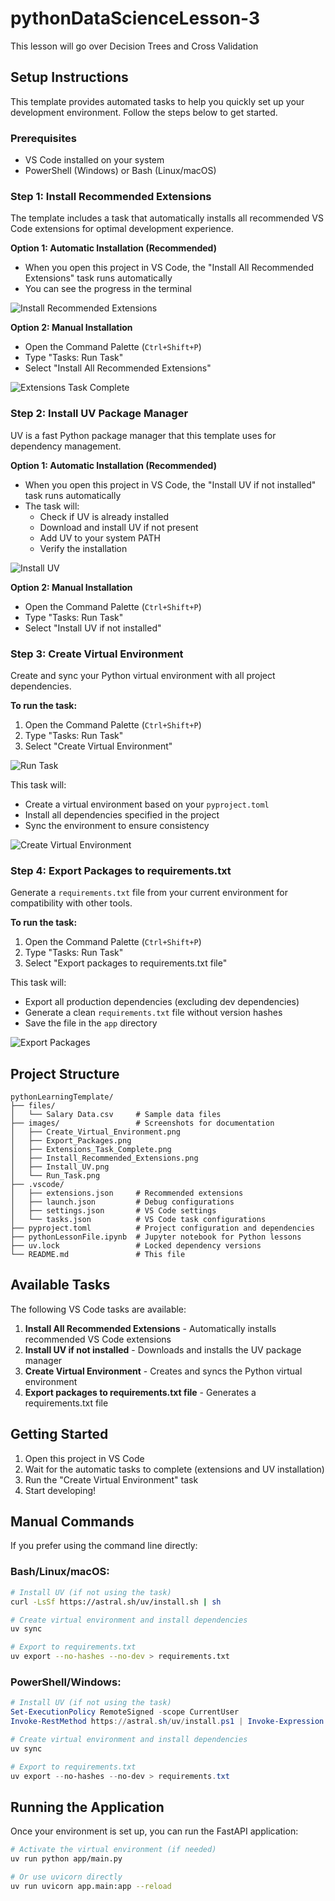 # pythonDataScienceLesson-3

This lesson will go over Decision Trees and Cross Validation

## Setup Instructions

This template provides automated tasks to help you quickly set up your development environment. Follow the steps below to get started.

### Prerequisites

- VS Code installed on your system
- PowerShell (Windows) or Bash (Linux/macOS)

### Step 1: Install Recommended Extensions

The template includes a task that automatically installs all recommended VS Code extensions for optimal development experience.

**Option 1: Automatic Installation (Recommended)**

- When you open this project in VS Code, the "Install All Recommended Extensions" task runs automatically
- You can see the progress in the terminal

![Install Recommended Extensions](images/Install_Recommended_Extensions.png)

**Option 2: Manual Installation**

- Open the Command Palette (`Ctrl+Shift+P`)
- Type "Tasks: Run Task"
- Select "Install All Recommended Extensions"

![Extensions Task Complete](images/Extensions_Task_Complete.png)

### Step 2: Install UV Package Manager

UV is a fast Python package manager that this template uses for dependency management.

**Option 1: Automatic Installation (Recommended)**

- When you open this project in VS Code, the "Install UV if not installed" task runs automatically
- The task will:
  - Check if UV is already installed
  - Download and install UV if not present
  - Add UV to your system PATH
  - Verify the installation

![Install UV](images/Install_UV.png)

**Option 2: Manual Installation**

- Open the Command Palette (`Ctrl+Shift+P`)
- Type "Tasks: Run Task"
- Select "Install UV if not installed"

### Step 3: Create Virtual Environment

Create and sync your Python virtual environment with all project dependencies.

**To run the task:**

1. Open the Command Palette (`Ctrl+Shift+P`)
2. Type "Tasks: Run Task"
3. Select "Create Virtual Environment"

![Run Task](images/Run_Task.png)

This task will:

- Create a virtual environment based on your `pyproject.toml`
- Install all dependencies specified in the project
- Sync the environment to ensure consistency

![Create Virtual Environment](images/Create_Virtual_Environment.png)

### Step 4: Export Packages to requirements.txt

Generate a `requirements.txt` file from your current environment for compatibility with other tools.

**To run the task:**

1. Open the Command Palette (`Ctrl+Shift+P`)
2. Type "Tasks: Run Task"
3. Select "Export packages to requirements.txt file"

This task will:

- Export all production dependencies (excluding dev dependencies)
- Generate a clean `requirements.txt` file without version hashes
- Save the file in the `app` directory

![Export Packages](images/Export_Packages.png)

## Project Structure

```
pythonLearningTemplate/
├── files/
│   └── Salary Data.csv     # Sample data files
├── images/                 # Screenshots for documentation
│   ├── Create_Virtual_Environment.png
│   ├── Export_Packages.png
│   ├── Extensions_Task_Complete.png
│   ├── Install_Recommended_Extensions.png
│   ├── Install_UV.png
│   └── Run_Task.png
├── .vscode/
│   ├── extensions.json     # Recommended extensions
│   ├── launch.json         # Debug configurations
│   ├── settings.json       # VS Code settings
│   └── tasks.json          # VS Code task configurations
├── pyproject.toml          # Project configuration and dependencies
├── pythonLessonFile.ipynb  # Jupyter notebook for Python lessons
├── uv.lock                 # Locked dependency versions
└── README.md               # This file
```

## Available Tasks

The following VS Code tasks are available:

1. **Install All Recommended Extensions** - Automatically installs recommended VS Code extensions
2. **Install UV if not installed** - Downloads and installs the UV package manager
3. **Create Virtual Environment** - Creates and syncs the Python virtual environment
4. **Export packages to requirements.txt file** - Generates a requirements.txt file

## Getting Started

1. Open this project in VS Code
2. Wait for the automatic tasks to complete (extensions and UV installation)
3. Run the "Create Virtual Environment" task
4. Start developing!

## Manual Commands

If you prefer using the command line directly:

### Bash/Linux/macOS:

```bash
# Install UV (if not using the task)
curl -LsSf https://astral.sh/uv/install.sh | sh

# Create virtual environment and install dependencies
uv sync

# Export to requirements.txt
uv export --no-hashes --no-dev > requirements.txt
```

### PowerShell/Windows:

```powershell
# Install UV (if not using the task)
Set-ExecutionPolicy RemoteSigned -scope CurrentUser
Invoke-RestMethod https://astral.sh/uv/install.ps1 | Invoke-Expression

# Create virtual environment and install dependencies
uv sync

# Export to requirements.txt
uv export --no-hashes --no-dev > requirements.txt
```

## Running the Application

Once your environment is set up, you can run the FastAPI application:

```bash
# Activate the virtual environment (if needed)
uv run python app/main.py

# Or use uvicorn directly
uv run uvicorn app.main:app --reload
```
